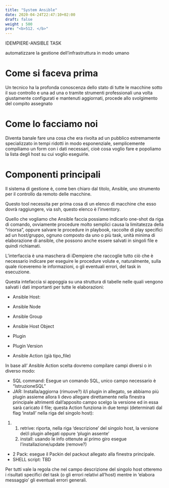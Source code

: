 ```yaml
---
title: "System Ansible"
date: 2020-04-24T22:47:10+02:00
draft: false
weight : 500
pre: "<b>512. </b>"
--- 
```


IDEMPIERE-ANSIBLE TASK

automatizzare la gestione dell’infrastruttura in modo umano

Come si faceva prima
====================

Un tecnico ha la profonda conoscenza dello stato di tutte le macchine
sotto il suo controllo e una ad una o tramite strumenti professionali
una volta giustamente configurati e mantenuti aggiornati, procede allo
svolgimento del compito assegnato

Come lo facciamo noi
====================

Diventa banale fare una cosa che era rivolta ad un pubblico estremamente
specializzato in tempi ridotti in modo esponenziale, semplicemente
compiliamo un form con i dati necessari, cioè cosa voglio fare e
popoliamo la lista degli host su cui voglio eseguirle.

Componenti principali
=====================

Il sistema di gestione è, come ben chiaro dal titolo, Ansible, uno
strumento per il controllo da remoto delle macchine.

Questo tool necessita per prima cosa di un elenco di macchine che esso
dovrà raggiungere, via ssh, questo elenco è l’inventory.

Quello che vogliamo che Ansible faccia possiamo indicarlo one-shot da
riga di comando, ovviamente procedure molto semplici causa la
limitatezza della “risorsa”, oppure salvare le procedure in playbook,
raccolte di play specifici ad un host/gruppo, ognuno composto da uno o
più task, unità minima di elaborazione di ansible, che possono anche
essere salvati in singoli file e quindi richiamati.

L’interfaccia è una maschera di iDempiere che raccoglie tutto ciò che è
necessario indicare per eseguire le procedure volute e, naturalmente,
sulla quale riceveremo le informazioni, o gli eventuali errori, del task
in esecuzione.

Questa intefaccia si appoggia su una struttura di tabelle nelle quali
vengono salvati i dati importanti per tutte le elaborazioni:

- Ansible Host:

- Ansible Node

- Ansible Group

- Ansible Host Object

- Plugin

- Plugin Version

- Ansible Action (già tipo\_file)

In base all’ Ansible Action scelta dovremo compilare campi diversi o in
diverso modo:

-   SQL command: Esegue un comando SQL, unico campo necessario è “<span
    id="anchor"></span>IstruzioneSQL”
-   JAR: Installa/aggiorna (rimuove?) il/i plugin in allegato, se
    abbiamo più plugin assieme allora li devo allegare direttamente
    nella finestra principale altrimenti dall’apposito campo scelgo la
    versione ed in essa sarà caricato il file; questa Action funziona in
    due tempi (determinati dal flag ‘install’ nella riga del singolo
    host):

1.  1.  retrive: riporta, nella riga ‘descrizione’ del singolo host, la
        versione del/i plugin allegati oppure ‘plugin assente’
    2.  install: usando le info ottenute al primo giro esegue
        l’installazione/update (remove?)

-   2 Pack: esegue il Packin del packout allegato alla finestra
    principale.
-   SHELL script: TBD

Per tutti vale la regola che nel campo descrizione del singolo host
otteremo i risultati specifici del task (o gli errori relativi all’host)
mentre in ‘elabora messaggio’ gli eventuali errori generali.


